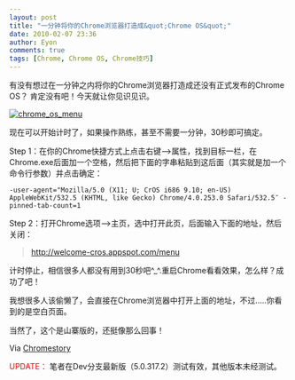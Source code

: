 ```yaml
---
layout: post
title: "一分钟将你的Chrome浏览器打造成&quot;Chrome OS&quot;"
date: 2010-02-07 23:36
author: Eyon
comments: true
tags: [Chrome, Chrome OS, Chrome技巧]
---
```

有没有想过在一分钟之内将你的Chrome浏览器打造成还没有正式发布的Chrome OS？ 肯定没有吧！今天就让你见识见识。

<a href="http://img.chromi.org/2010/02/chrome_os_menu.png">![](http://img.chromi.org/2010/02/chrome_os_menu-550x384.png "chrome_os_menu")</a>

现在可以开始计时了，如果操作熟练，甚至不需要一分钟，30秒即可搞定。

Step 1：在你的Chrome快捷方式上点击右键—&gt;属性，找到目标一栏，在Chrome.exe后面加一个空格，然后把下面的字串粘贴到这后面（其实就是加一个命令行参数）并点击确定：<!--more-->

`-user-agent="Mozilla/5.0 (X11; U; CrOS i686 9.10; en-US) AppleWebKit/532.5 (KHTML, like Gecko) Chrome/4.0.253.0 Safari/532.5″ -pinned-tab-count=1`

Step 2：打开Chrome选项—&gt;主页，选中打开此页，后面输入下面的地址，然后关闭：


>http://welcome-cros.appspot.com/menu


计时停止，相信很多人都没有用到30秒吧^_^.重启Chrome看看效果，怎么样？成功了吧！

我想很多人该偷懒了，会直接在Chrome浏览器中打开上面的地址，不过.....你看到的是空白页面。

当然了，这个是山寨版的，还挺像那么回事！

Via [Chromestory](http://chromestory.com/2010/02/how-to-add-chrome-os-menu-to-google-chrome-browser-easy-and-simple/)

<span style="color: #ff0000;">UPDATE：</span> 笔者在Dev分支最新版（5.0.317.2）测试有效，其他版本未经测试。
